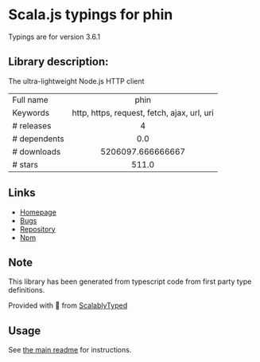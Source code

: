
# Scala.js typings for phin

Typings are for version 3.6.1

## Library description:
The ultra-lightweight Node.js HTTP client

|                    |                 |
| ------------------ | :-------------: |
| Full name          | phin |
| Keywords           | http, https, request, fetch, ajax, url, uri |
| # releases         | 4 |
| # dependents       | 0.0 |
| # downloads        | 5206097.666666667 |
| # stars            | 511.0 |

## Links
- [Homepage](https://github.com/ethanent/phin)
- [Bugs](https://github.com/ethanent/phin/issues)
- [Repository](https://github.com/ethanent/phin)
- [Npm](https://www.npmjs.com/package/phin)
    


## Note
This library has been generated from typescript code from first party type definitions.

Provided with :purple_heart: from [ScalablyTyped](https://github.com/oyvindberg/ScalablyTyped)

## Usage
See [the main readme](../../readme.md) for instructions.


